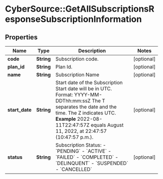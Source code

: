 # CyberSource::GetAllSubscriptionsResponseSubscriptionInformation

## Properties
Name | Type | Description | Notes
------------ | ------------- | ------------- | -------------
**code** | **String** | Subscription code.  | [optional] 
**plan_id** | **String** | Plan Id.  | [optional] 
**name** | **String** | Subscription Name  | [optional] 
**start_date** | **String** | Start date of the Subscription  Start date will be in UTC. Format: YYYY-MM-DDThh:mm:ssZ The T separates the date and the time. The Z indicates UTC.  **Example** 2022-08-11T22:47:57Z equals August 11, 2022, at 22:47:57 (10:47:57 p.m.).  | [optional] 
**status** | **String** | Subscription Status: - &#x60;PENDING&#x60; - &#x60;ACTIVE&#x60; - &#x60;FAILED&#x60; - &#x60;COMPLETED&#x60; - &#x60;DELINQUENT&#x60; - &#x60;SUSPENDED&#x60; - &#x60;CANCELLED&#x60;  | [optional] 



